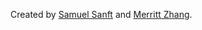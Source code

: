 Created by [Samuel Sanft](https://github.com/ss7886) and [Merritt Zhang](https://github.com/merrittzhang).